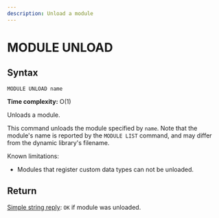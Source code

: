 ```yaml
---
description: Unload a module
---
```


# MODULE UNLOAD

## Syntax

    MODULE UNLOAD name

**Time complexity:** O(1)

Unloads a module.

This command unloads the module specified by `name`. Note that the module's name
is reported by the `MODULE LIST` command, and may differ from the dynamic
library's filename.

Known limitations:

*   Modules that register custom data types can not be unloaded.

## Return

[Simple string reply](https://redis.io/docs/reference/protocol-spec#resp-simple-strings): `OK` if module was unloaded.
